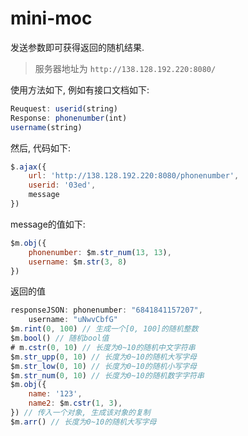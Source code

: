 <!--
Created: Mon Aug 26 2019 15:17:40 GMT+0800 (China Standard Time)
Modified: Mon Aug 26 2019 15:17:40 GMT+0800 (China Standard Time)
-->
# mini-moc

发送参数即可获得返回的随机结果. 

> 服务器地址为 `http://138.128.192.220:8080/` 

使用方法如下, 例如有接口文档如下: 

``` js
Reuquest: userid(string)
Response: phonenumber(int)
username(string)
```

然后, 代码如下: 

``` js
$.ajax({
    url: 'http://138.128.192.220:8080/phonenumber',
    userid: '03ed',
    message
})
```

message的值如下: 

``` js
$m.obj({
    phonenumber: $m.str_num(13, 13),
    username: $m.str(3, 8)
})
```

返回的值

``` js
responseJSON: phonenumber: "6841841157207",
    username: "uNwvCbfG"
$m.rint(0, 100) // 生成一个[0, 100]的随机整数
$m.bool() // 随机bool值
# m.cstr(0, 10) // 长度为0~10的随机中文字符串
$m.str_upp(0, 10) // 长度为0~10的随机大写字母
$m.str_low(0, 10) // 长度为0~10的随机小写字母
$m.str_num(0, 10) // 长度为0~10的随机数字字符串
$m.obj({
    name: '123',
    name2: $m.cstr(1, 3),
}) // 传入一个对象, 生成该对象的复制
$m.arr() // 长度为0~10的随机大写字母
```

